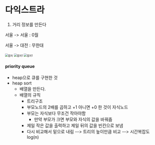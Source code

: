 # 다익스트라

1. 거리 정보를 만든다

서울 -> 서울 : 0월

서울 -> 대전 : 무한대

<img src="C:\Users\USER\Desktop\TIL\md-images\캡처.PNG" alt="캡처" style="zoom:60%;" />

<img src="C:\Users\USER\Desktop\TIL\md-images\캡처1.PNG" alt="캡처1" style="zoom:60%;" />

<img src="C:\Users\USER\Desktop\TIL\md-images\캡처3.PNG" alt="캡처1" style="zoom:60%;" />







#### priority queue

* heap으로 큐를 구현한 것
* heap sort
  * 배열을 만든다.
  * 배열의 규칙
    * 트리구조
    * 부모노드의 2배를 곱하고 +1 아니면 +0 한 것이 자식노드
    * 부모는 자식보다 무조건 작아야함
      * 만약 부모가 크면 부모와 자식의 값을 바꿔줌
    * 제일 작은 값을 출력하고 제일 뒤의 값을 빈칸으로 보냄
    * 다시 비교해서 밑으로 내림 --> 트리의 높이만큼 비교 --> 시간복잡도 log(n)



